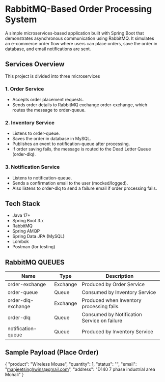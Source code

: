 # RabbitMQ-Based Order Processing System

A simple microservices-based application built with Spring Boot that demonstrates asynchronous communication using RabbitMQ. It simulates an e-commerce order flow where users can place orders, save the order in database, and email notifications are sent.

## Services Overview
This project is divided into three microservices


### 1. **Order Service**
- Accepts order placement requests.
- Sends order details to RabbitMQ exchange order-exchange, which routes the message to order-queue.

### 2. **Inventory Service**
- Listens to order-queue.
- Saves the order in database in MySQL.
- Publishes an event to notification-queue after processing.
- If order saving fails, the message is routed to the Dead Letter Queue (order-dlq).

### 3. **Notification Service**
- Listens to notification-queue.
- Sends a confirmation email to the user (mocked/logged).
- Also listens to order-dlq to send a failure email if order processing fails.

## Tech Stack
- Java 17+
- Spring Boot 3.x
- RabbitMQ
- Spring AMQP
- Spring Data JPA (MySQL)
- Lombok
- Postman (for testing)

## RabbitMQ QUEUES

| Name                 | Type    | Description                                 |
|----------------------|---------|---------------------------------------------|
| order-exchange       | Exchange | Produced by Order Service                   |
| order-queue          | Queue    | Consumed by Inventory Service               |
| order-dlq-exchange   | Exchange | Produced when Inventory processing fails    |
| order-dlq            | Queue    | Consumed by Notification Service on failure |
| notification-queue   | Queue    | Produced by Inventory Service               |




## Sample Payload (Place Order)
{
  "product": "Wireless Mouse",
  "quantity": 1,
  "status": "",
  "email": "manjeetsinghwins@gmail.com",
  "address": "D140 7 phase industrial area Mohali"
}
